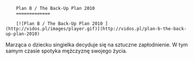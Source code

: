 
        Plan B / The Back-Up Plan 2010 
        =============
        
        [![Plan B / The Back-Up Plan 2010 ](http://vidos.pl/images/player.gif)](http://vidos.pl/plan-b-the-back-up-plan-2010)
        
        
 Marząca o dziecku singielka decyduje się na sztuczne zapłodnienie. W tym samym czasie spotyka mężczyznę swojego życia.
    